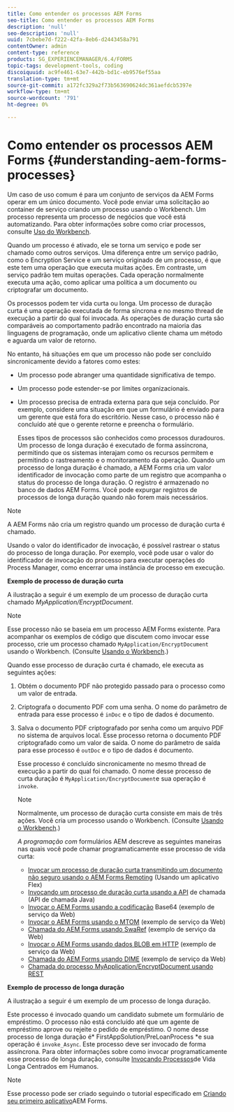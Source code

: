```yaml
---
title: Como entender os processos AEM Forms
seo-title: Como entender os processos AEM Forms
description: 'null'
seo-description: 'null'
uuid: 7cbebe7d-f222-42fa-8eb6-d2443458a791
contentOwner: admin
content-type: reference
products: SG_EXPERIENCEMANAGER/6.4/FORMS
topic-tags: development-tools, coding
discoiquuid: ac9fe461-63e7-442b-bd1c-eb9576ef55aa
translation-type: tm+mt
source-git-commit: a172fc329a2f73b563690624dc361aefdcb5397e
workflow-type: tm+mt
source-wordcount: '791'
ht-degree: 0%

---
```



# Como entender os processos AEM Forms {#understanding-aem-forms-processes}

Um caso de uso comum é para um conjunto de serviços da AEM Forms operar em um único documento. Você pode enviar uma solicitação ao container de serviço criando um processo usando o Workbench. Um processo representa um processo de negócios que você está automatizando. Para obter informações sobre como criar processos, consulte [Uso do Workbench](https://www.adobe.com/go/learn_aemforms_workbench_63).

Quando um processo é ativado, ele se torna um serviço e pode ser chamado como outros serviços. Uma diferença entre um serviço padrão, como o Encryption Service e um serviço originado de um processo, é que este tem uma operação que executa muitas ações. Em contraste, um serviço padrão tem muitas operações. Cada operação normalmente executa uma ação, como aplicar uma política a um documento ou criptografar um documento.

Os processos podem ter vida curta ou longa. Um processo de duração curta é uma operação executada de forma síncrona e no mesmo thread de execução a partir do qual foi invocada. As operações de duração curta são comparáveis ao comportamento padrão encontrado na maioria das linguagens de programação, onde um aplicativo cliente chama um método e aguarda um valor de retorno.

No entanto, há situações em que um processo não pode ser concluído sincronicamente devido a fatores como estes:

* Um processo pode abranger uma quantidade significativa de tempo.
* Um processo pode estender-se por limites organizacionais.
* Um processo precisa de entrada externa para que seja concluído. Por exemplo, considere uma situação em que um formulário é enviado para um gerente que está fora do escritório. Nesse caso, o processo não é concluído até que o gerente retorne e preencha o formulário.

   Esses tipos de processos são conhecidos como processos duradouros. Um processo de longa duração é executado de forma assíncrona, permitindo que os sistemas interajam como os recursos permitem e permitindo o rastreamento e o monitoramento da operação. Quando um processo de longa duração é chamado, a AEM Forms cria um valor identificador de invocação como parte de um registro que acompanha o status do processo de longa duração. O registro é armazenado no banco de dados AEM Forms. Você pode expurgar registros de processos de longa duração quando não forem mais necessários.

>[!NOTE]
>
>A AEM Forms não cria um registro quando um processo de duração curta é chamado.

Usando o valor do identificador de invocação, é possível rastrear o status do processo de longa duração. Por exemplo, você pode usar o valor do identificador de invocação do processo para executar operações do Process Manager, como encerrar uma instância de processo em execução.

**Exemplo de processo de duração curta**

A ilustração a seguir é um exemplo de um processo de duração curta chamado *MyApplication/EncryptDocument*.

>[!NOTE]
>
>Esse processo não se baseia em um processo AEM Forms existente. Para acompanhar os exemplos de código que discutem como invocar esse processo, crie um processo chamado `MyApplication/EncryptDocument` usando o Workbench. (Consulte [Usando o Workbench](https://www.adobe.com/go/learn_aemforms_workbench_63).)

Quando esse processo de duração curta é chamado, ele executa as seguintes ações:

1. Obtém o documento PDF não protegido passado para o processo como um valor de entrada.
1. Criptografa o documento PDF com uma senha. O nome do parâmetro de entrada para esse processo é `inDoc` e o tipo de dados é documento.
1. Salva o documento PDF criptografado por senha como um arquivo PDF no sistema de arquivos local. Esse processo retorna o documento PDF criptografado como um valor de saída. O nome do parâmetro de saída para esse processo é `outDoc` e o tipo de dados é documento.

   Esse processo é concluído sincronicamente no mesmo thread de execução a partir do qual foi chamado. O nome desse processo de curta duração é `MyApplication/EncryptDocument`e sua operação é `invoke`.

   >[!NOTE]
   >
   >Normalmente, um processo de duração curta consiste em mais de três ações. Você cria um processo usando o Workbench. (Consulte [Usando o Workbench](https://www.adobe.com/go/learn_aemforms_workbench_63).)

   *A programação com* formulários AEM descreve as seguintes maneiras nas quais você pode chamar programaticamente esse processo de vida curta:

   * [Invocar um processo de duração curta transmitindo um documento não seguro usando o AEM Forms Remoting](/help/forms/developing/invoking-aem-forms-using-remoting.md#invoking-a-short-lived-process-by-passing-an-unsecure-document-using-remoting) (Usando um aplicativo Flex)
   * [Invocando um processo de duração curta usando a API](/help/forms/developing/invoking-aem-forms-using-java.md#invoking-a-short-lived-process-using-the-invocation-api) de chamada (API de chamada Java)
   * [Invocar o AEM Forms usando a codificação](/help/forms/developing/invoking-aem-forms-using-web.md#invoking-aem-forms-using-base64-encoding) Base64 (exemplo de serviço da Web)
   * [Invocar o AEM Forms usando o MTOM](/help/forms/developing/invoking-aem-forms-using-web.md#invoking-aem-forms-using-mtom) (exemplo de serviço da Web)
   * [Chamada do AEM Forms usando SwaRef](/help/forms/developing/invoking-aem-forms-using-web.md#invoking-aem-forms-using-swaref) (exemplo de serviço da Web)
   * [Invocar o AEM Forms usando dados BLOB em HTTP](/help/forms/developing/invoking-aem-forms-using-web.md#invoking-aem-forms-using-blob-data-over-http) (exemplo de serviço da Web)
   * [Chamada do AEM Forms usando DIME](/help/forms/developing/invoking-aem-forms-using-web.md#invoking-aem-forms-using-dime) (exemplo de serviço da Web)
   * [Chamada do processo MyApplication/EncryptDocument usando REST](/help/forms/developing/invoking-aem-forms-using-rest.md)

**Exemplo de processo de longa duração**

A ilustração a seguir é um exemplo de um processo de longa duração.

Este processo é invocado quando um candidato submete um formulário de empréstimo. O processo não está concluído até que um agente de empréstimo aprove ou rejeite o pedido de empréstimo. O nome desse processo de longa duração é* FirstAppSolution/PreLoanProcess *e sua operação é `invoke_Async`. Este processo deve ser invocado de forma assíncrona. Para obter informações sobre como invocar programaticamente esse processo de longa duração, consulte [Invocando Processos](/help/forms/developing/invoking-human-centric-long-lived.md#invoking-human-centric-long-lived-processes)de Vida Longa Centrados em Humanos.

>[!NOTE]
>
>Esse processo pode ser criado seguindo o tutorial especificado em [Criando seu primeiro aplicativo](https://www.adobe.com/go/learn_aemforms_firstapp_ds_63)AEM Forms.

